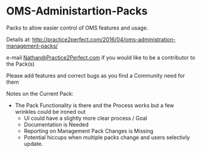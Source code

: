 # OMS-Administartion-Packs
Packs to allow easier control of OMS features and usage.

Details at: http://practice2perfect.com/2016/04/oms-administration-management-packs/

e-mail Nathan@Practice2Perfect.com if you would like to be a contributor to the Pack(s)

Please add features and correct bugs as you find a Community need for them

Notes on the Current Pack:
 - The Pack Functionality is there and the Process works but a few wrinkles could be ironed out
    * UI could have a slightly more clear process / Goal
    * Documentation is Needed
    * Reporting on Management Pack Changes is Missing
    * Potential hiccups when multiple packs change and users selectivly update.
